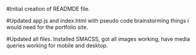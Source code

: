#Initial creation of READMDE file.  

#Updated app.js and index.html with pseudo code brainstorming things i would need for the portfolio site.  

#Updated all files.  Installed SMACSS, got all images working, have media queries working for mobile and desktop.  
